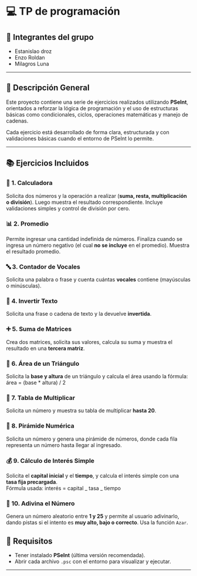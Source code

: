 # 💻 TP de programación 

## 👥 Integrantes del grupo

- Estanislao droz
- Enzo Roldan
- Milagros Luna

---

## 📌 Descripción General

Este proyecto contiene una serie de ejercicios realizados utilizando **PSeInt**, orientados a reforzar la lógica de programación y el uso de estructuras básicas como condicionales, ciclos, operaciones matemáticas y manejo de cadenas.

Cada ejercicio está desarrollado de forma clara, estructurada y con validaciones básicas cuando el entorno de PSeInt lo permite.

---

## 📚 Ejercicios Incluidos

### 🧮 1. Calculadora

Solicita dos números y la operación a realizar (**suma, resta, multiplicación o división**). Luego muestra el resultado correspondiente. Incluye validaciones simples y control de división por cero.

### 📊 2. Promedio

Permite ingresar una cantidad indefinida de números. Finaliza cuando se ingresa un número negativo (el cual **no se incluye** en el promedio). Muestra el resultado promedio.

### 🔤 3. Contador de Vocales

Solicita una palabra o frase y cuenta cuántas **vocales** contiene (mayúsculas o minúsculas).

### 🔁 4. Invertir Texto

Solicita una frase o cadena de texto y la devuelve **invertida**.

### ➕ 5. Suma de Matrices

Crea dos matrices, solicita sus valores, calcula su suma y muestra el resultado en una **tercera matriz**.

### 🔺 6. Área de un Triángulo

Solicita la **base y altura** de un triángulo y calcula el área usando la fórmula: área = (base \* altura) / 2

### 🧱 7. Tabla de Multiplicar

Solicita un número y muestra su tabla de multiplicar **hasta 20**.

### 🔢 8. Pirámide Numérica

Solicita un número y genera una pirámide de números, donde cada fila representa un número hasta llegar al ingresado.

### 💰 9. Cálculo de Interés Simple

Solicita el **capital inicial** y el **tiempo**, y calcula el interés simple con una **tasa fija precargada**.  
Fórmula usada: interés = capital _ tasa _ tiempo

### 🎯 10. Adivina el Número

Genera un número aleatorio entre **1 y 25** y permite al usuario adivinarlo, dando pistas si el intento es **muy alto, bajo o correcto**. Usa la función `Azar`.


## 📂 Requisitos

- Tener instalado **PSeInt** (última versión recomendada).
- Abrir cada archivo `.psc` con el entorno para visualizar y ejecutar.

---

